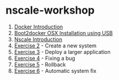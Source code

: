 nscale-workshop
===============

1. [Docker Introduction](https://github.com/nearform/nscale-workshop/blob/master/docker-intro.md)
  1. [Boot2docker OSX Installation using USB](https://github.com/nearform/nscale-workshop/blob/master/boot2docker-osx.md)
2. [Nscale Introduction](https://github.com/nearform/nscale-workshop/blob/master/nscale-intro.md)
  1. [Exercise 2](https://github.com/nearform/nscale-workshop/blob/master/ex2.md) - Create a new system
  2. [Exercise 3](https://github.com/nearform/nscale-workshop/blob/master/ex3.md) - Deploy a larger application
  3. [Exercise 4](https://github.com/nearform/nscale-workshop/blob/master/ex4.md) - Fixing a bug
  4. [Exercise 5](https://github.com/nearform/nscale-workshop/blob/master/ex5.md) - Rollback
  5. [Exercise 6](https://github.com/nearform/nscale-workshop/blob/master/ex6.md) - Automatic system fix
